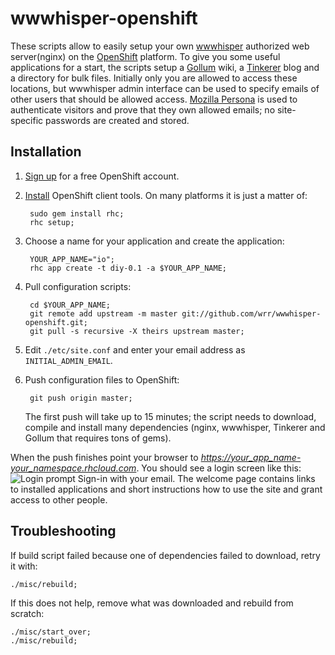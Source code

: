 wwwhisper-openshift
===================

These scripts allow to easily setup your own
[wwwhisper](https://github.com/wrr/wwwhisper) authorized web
server(nginx) on the [OpenShift](https://openshift.redhat.com/app/)
platform. To give you some useful applications for a start, the
scripts setup a [Gollum](https://github.com/github/gollum) wiki, a
[Tinkerer](http://tinkerer.me/) blog and a directory for bulk
files. Initially only you are allowed to access these locations, but
wwwhisper admin interface can be used to specify emails of other users
that should be allowed access. [Mozilla
Persona](https://login.persona.org/about) is used to authenticate
visitors and prove that they own allowed emails; no site-specific
passwords are created and stored.

Installation
------------

1. [Sign up](https://openshift.redhat.com/app/) for a free OpenShift account.

2. [Install](https://openshift.redhat.com/community/get-started)
   OpenShift client tools. On many platforms it is just a matter of:

        sudo gem install rhc;
        rhc setup;

3. Choose a name for your application and create the application:

        YOUR_APP_NAME="io";
        rhc app create -t diy-0.1 -a $YOUR_APP_NAME;

4. Pull configuration scripts:

        cd $YOUR_APP_NAME;
        git remote add upstream -m master git://github.com/wrr/wwwhisper-openshift.git;
        git pull -s recursive -X theirs upstream master;

5. Edit `./etc/site.conf` and enter your email address as `INITIAL_ADMIN_EMAIL`.

6. Push configuration files to OpenShift:

        git push origin master;

   The first push will take up to 15 minutes; the script needs to
   download, compile and install many dependencies (nginx, wwwhisper,
   Tinkerer and Gollum that requires tons of gems).

When the push finishes point your browser to
*https://your_app_name-your_namespace.rhcloud.com*. You should see
a login screen like this:
![Login prompt](https://raw.github.com/wrr/www/master/mixedbit.org/wwwhisper_screens/login_required.png)
Sign-in with your email. The welcome page contains links to installed
applications and short instructions how to use the site and grant
access to other people.


Troubleshooting
---------------

If build script failed because one of dependencies failed to download,
retry it with:

    ./misc/rebuild;

If this does not help, remove what was downloaded and rebuild from scratch:

    ./misc/start_over;
    ./misc/rebuild;
